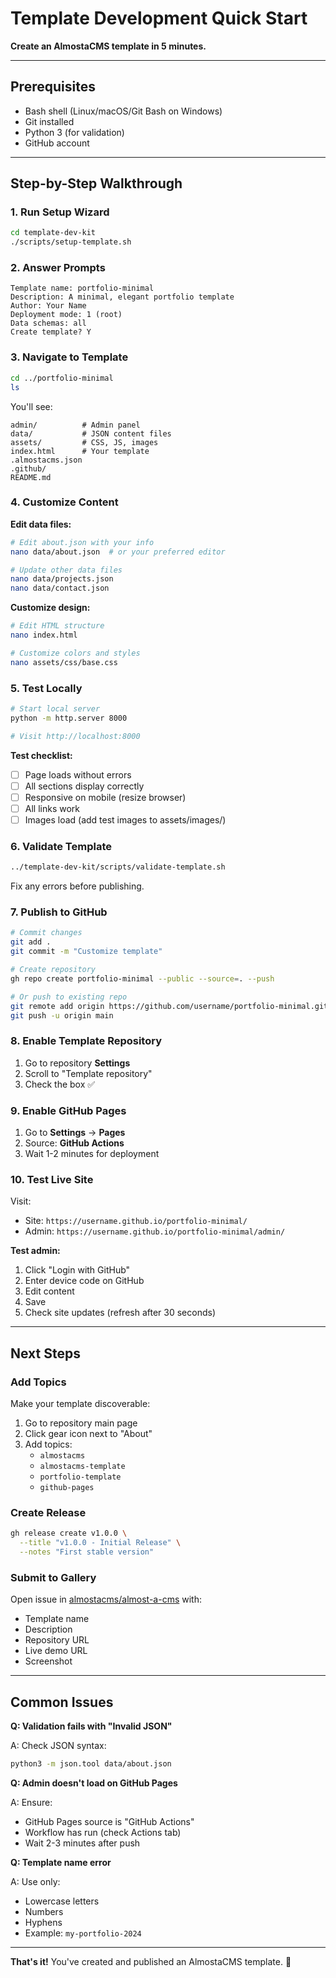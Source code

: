# Template Development Quick Start

**Create an AlmostaCMS template in 5 minutes.**

---

## Prerequisites

- Bash shell (Linux/macOS/Git Bash on Windows)
- Git installed
- Python 3 (for validation)
- GitHub account

---

## Step-by-Step Walkthrough

### 1. Run Setup Wizard

```bash
cd template-dev-kit
./scripts/setup-template.sh
```

### 2. Answer Prompts

```
Template name: portfolio-minimal
Description: A minimal, elegant portfolio template
Author: Your Name
Deployment mode: 1 (root)
Data schemas: all
Create template? Y
```

### 3. Navigate to Template

```bash
cd ../portfolio-minimal
ls
```

You'll see:
```
admin/          # Admin panel
data/           # JSON content files
assets/         # CSS, JS, images
index.html      # Your template
.almostacms.json
.github/
README.md
```

### 4. Customize Content

**Edit data files:**
```bash
# Edit about.json with your info
nano data/about.json  # or your preferred editor

# Update other data files
nano data/projects.json
nano data/contact.json
```

**Customize design:**
```bash
# Edit HTML structure
nano index.html

# Customize colors and styles
nano assets/css/base.css
```

### 5. Test Locally

```bash
# Start local server
python -m http.server 8000

# Visit http://localhost:8000
```

**Test checklist:**
- [ ] Page loads without errors
- [ ] All sections display correctly
- [ ] Responsive on mobile (resize browser)
- [ ] All links work
- [ ] Images load (add test images to assets/images/)

### 6. Validate Template

```bash
../template-dev-kit/scripts/validate-template.sh
```

Fix any errors before publishing.

### 7. Publish to GitHub

```bash
# Commit changes
git add .
git commit -m "Customize template"

# Create repository
gh repo create portfolio-minimal --public --source=. --push

# Or push to existing repo
git remote add origin https://github.com/username/portfolio-minimal.git
git push -u origin main
```

### 8. Enable Template Repository

1. Go to repository **Settings**
2. Scroll to "Template repository"
3. Check the box ✅

### 9. Enable GitHub Pages

1. Go to **Settings** → **Pages**
2. Source: **GitHub Actions**
3. Wait 1-2 minutes for deployment

### 10. Test Live Site

Visit:
- Site: `https://username.github.io/portfolio-minimal/`
- Admin: `https://username.github.io/portfolio-minimal/admin/`

**Test admin:**
1. Click "Login with GitHub"
2. Enter device code on GitHub
3. Edit content
4. Save
5. Check site updates (refresh after 30 seconds)

---

## Next Steps

### Add Topics

Make your template discoverable:
1. Go to repository main page
2. Click gear icon next to "About"
3. Add topics:
   - `almostacms`
   - `almostacms-template`
   - `portfolio-template`
   - `github-pages`

### Create Release

```bash
gh release create v1.0.0 \
  --title "v1.0.0 - Initial Release" \
  --notes "First stable version"
```

### Submit to Gallery

Open issue in [almostacms/almost-a-cms](https://github.com/almostacms/almost-a-cms) with:
- Template name
- Description
- Repository URL
- Live demo URL
- Screenshot

---

## Common Issues

**Q: Validation fails with "Invalid JSON"**

A: Check JSON syntax:
```bash
python3 -m json.tool data/about.json
```

**Q: Admin doesn't load on GitHub Pages**

A: Ensure:
- GitHub Pages source is "GitHub Actions"
- Workflow has run (check Actions tab)
- Wait 2-3 minutes after push

**Q: Template name error**

A: Use only:
- Lowercase letters
- Numbers
- Hyphens
- Example: `my-portfolio-2024`

---

**That's it!** You've created and published an AlmostaCMS template. 🎉
